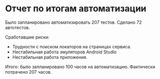 # Отчет по итогам автоматизации

Было запланировано автоматизировать  207 тестов.
Сделано 72 автотестов.

Сработавшие риски:
* Трудности с поиском локаторов на страницах сервиса.
* Нестабильная работа эмуляторов Android Studio
* Нестабильная работа приложения.

Итого: было запланировано 100 часов на автоматизацию. Фактически потрачено 207 часов. 